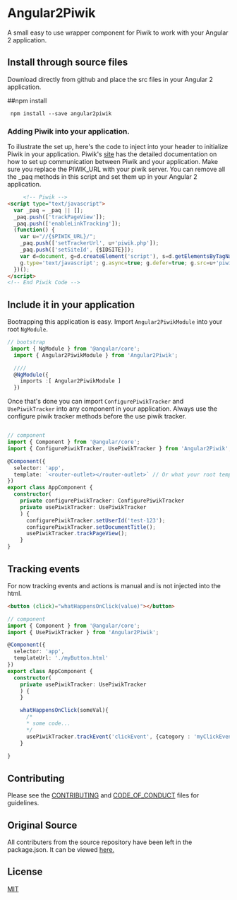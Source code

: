 # Angular2Piwik 

A small easy to use wrapper component for Piwik to work with your Angular 2 application.

## Install through source files

Download directly from github and place the src files in your Angular 2 application. 

##npm install

```
 npm install --save angular2piwik

```


### Adding Piwik into your application.

To illustrate the set up, here's the code to inject into your header to initialize Piwik in your application. Piwik's [site](https://developer.piwik.org/guides/tracking-javascript-guide) has the detailed documentation on how to set up communication between Piwik and your application. 
Make sure you replace the PIWIK_URL with your piwik server. You can remove all the _paq methods in this script and set them up in your Angular 2 application. 

```html
     <!-- Piwik -->
<script type="text/javascript">
  var _paq = _paq || [];
  _paq.push(['trackPageView']);
  _paq.push(['enableLinkTracking']);
  (function() {
    var u="//{$PIWIK_URL}/";
    _paq.push(['setTrackerUrl', u+'piwik.php']);
    _paq.push(['setSiteId', {$IDSITE}]);
    var d=document, g=d.createElement('script'), s=d.getElementsByTagName('script')[0];
    g.type='text/javascript'; g.async=true; g.defer=true; g.src=u+'piwik.js'; s.parentNode.insertBefore(g,s);
  })();
</script>
<!-- End Piwik Code -->
```

## Include it in your application

Bootrapping this application is easy. Import ```Angular2PiwikModule``` into your root ```NgModule```.

```ts
// bootstrap
 import { NgModule } from '@angular/core';
  import { Angular2PiwikModule } from 'Angular2Piwik';

  ////
  @NgModule({
    imports :[ Angular2PiwikModule ]
  })
```

Once that's done you can import ```ConfigurePiwikTracker``` and ```UsePiwikTracker``` into any component in your application. Always use the configure piwik tracker methods before the use piwik tracker.

```ts

// component
import { Component } from '@angular/core';
import { ConfigurePiwikTracker, UsePiwikTracker } from 'Angular2Piwik';

@Component({
  selector: 'app',
  template: `<router-outlet></router-outlet>` // Or what your root template is.
})
export class AppComponent {
  constructor(
    private configurePiwikTracker: ConfigurePiwikTracker
    private usePiwikTracker: UsePiwikTracker
    ) {
      configurePiwikTracker.setUserId('test-123');
      configurePiwikTracker.setDocumentTitle();
      usePiwikTracker.trackPageView();
    }
}


```


## Tracking events

For now tracking events and actions is manual and is not injected into the html. 

```html
<button (click)="whatHappensOnClick(value)"></button>
```

```ts
// component
import { Component } from '@angular/core';
import { UsePiwikTracker } from 'Angular2Piwik';

@Component({
  selector: 'app',
  templateUrl: './myButton.html'
})
export class AppComponent {
  constructor(
    private usePiwikTracker: UsePiwikTracker
    ) {
    }

    whatHappensOnClick(someVal){
      /*
      * some code...
      */
      usePiwikTracker.trackEvent('clickEvent', {category : 'myClickEvents', label: 'generalClicks', value: someVal})
    }
  
}
```


## Contributing

Please see the [CONTRIBUTING](https://github.com/awronka/Angular2Piwik/blob/master/.github/contribute.md) and [CODE_OF_CONDUCT](https://github.com/awronka/Angular2Piwik/blob/master/.github/codeOfConduct.md) files for guidelines.

## Original Source

All contributers from the source repository have been left in the package.json. It can be viewed [here.](https://github.com/angulartics/angulartics2)

## License

[MIT](LICENSE)
